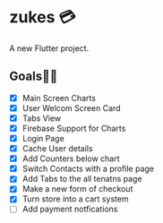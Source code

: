 # zukes 💳

A new Flutter project.


## Goals🏃‍♀️
- [x] Main Screen Charts
- [x] User Welcom Screen Card
- [x] Tabs View
- [x] Firebase Support for Charts
- [x] Login Page
- [x] Cache User details 
- [x] Add Counters below chart
- [x] Switch Contacts with a profile page
- [x] Add Tabs to the all tenatns page
- [x] Make a new form of checkout 
- [x] Turn store into a cart system
- [ ] Add payment notfications
